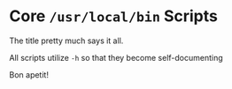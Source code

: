 # Core `/usr/local/bin` Scripts
The title pretty much says it all.

All scripts utilize `-h` so that they become self-documenting

Bon apetit!

